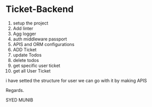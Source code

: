 # Ticket-Backend
1) setup the project
2) Add linter
3) Agg logger
4) auth middleware passport
5) APIS and ORM configurations
6) ADD Ticket
7) update Todos
8) delete todos
9) get specific user ticket
10) get all User Ticket


i have setted the structure for user we can go with it by making APIS


Regards.

SYED MUNIB
